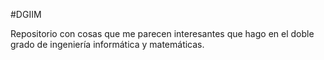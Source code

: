 #DGIIM

Repositorio con cosas que me parecen interesantes que hago en el doble grado de ingeniería informática y matemáticas.

